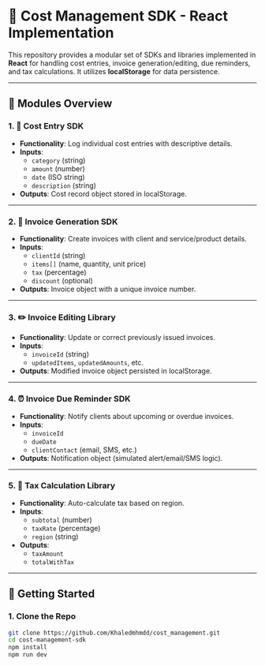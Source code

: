 # 💼 Cost Management SDK - React Implementation

This repository provides a modular set of SDKs and libraries implemented in **React** for handling cost entries, invoice generation/editing, due reminders, and tax calculations. It utilizes **localStorage** for data persistence.

---

## 🧩 Modules Overview

### 1. 🧾 Cost Entry SDK
- **Functionality**: Log individual cost entries with descriptive details.
- **Inputs**:
  - `category` (string)
  - `amount` (number)
  - `date` (ISO string)
  - `description` (string)
- **Outputs**: Cost record object stored in localStorage.

---

### 2. 🧮 Invoice Generation SDK
- **Functionality**: Create invoices with client and service/product details.
- **Inputs**:
  - `clientId` (string)
  - `items[]` (name, quantity, unit price)
  - `tax` (percentage)
  - `discount` (optional)
- **Outputs**: Invoice object with a unique invoice number.

---

### 3. ✏️ Invoice Editing Library
- **Functionality**: Update or correct previously issued invoices.
- **Inputs**:
  - `invoiceId` (string)
  - `updatedItems`, `updatedAmounts`, etc.
- **Outputs**: Modified invoice object persisted in localStorage.

---

### 4. ⏰ Invoice Due Reminder SDK
- **Functionality**: Notify clients about upcoming or overdue invoices.
- **Inputs**:
  - `invoiceId`
  - `dueDate`
  - `clientContact` (email, SMS, etc.)
- **Outputs**: Notification object (simulated alert/email/SMS logic).

---

### 5. 🧾 Tax Calculation Library
- **Functionality**: Auto-calculate tax based on region.
- **Inputs**:
  - `subtotal` (number)
  - `taxRate` (percentage)
  - `region` (string)
- **Outputs**: 
  - `taxAmount`
  - `totalWithTax`

---

## 🚀 Getting Started

### 1. Clone the Repo
```bash
git clone https://github.com/Khaledmhmdd/cost_management.git
cd cost-management-sdk
npm install
npm run dev
